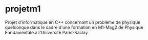 # projetm1
Projet d'informatique en C++ concernant un problème de physique quelconque dans le cadre d'une formation en M1-Mag2 de Physique Fondamentale à l'Université Paris-Saclay 
